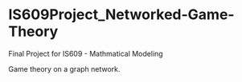 # IS609Project_Networked-Game-Theory
Final Project for IS609 - Mathmatical Modeling

Game theory on a graph network. 
